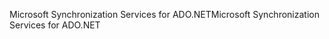 <span data-ttu-id="536d5-101">Microsoft Synchronization Services for ADO.NET</span><span class="sxs-lookup"><span data-stu-id="536d5-101">Microsoft Synchronization Services for ADO.NET</span></span>